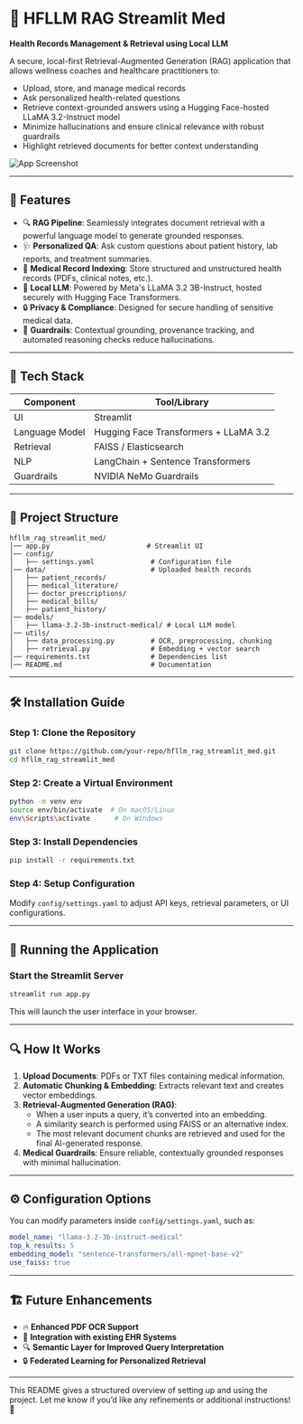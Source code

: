 # 🏥 HFLLM RAG Streamlit Med

**Health Records Management & Retrieval using Local LLM**

A secure, local-first Retrieval-Augmented Generation (RAG) application that allows wellness coaches and healthcare practitioners to:
- Upload, store, and manage medical records
- Ask personalized health-related questions
- Retrieve context-grounded answers using a Hugging Face-hosted LLaMA 3.2-Instruct model
- Minimize hallucinations and ensure clinical relevance with robust guardrails
- Highlight retrieved documents for better context understanding

![App Screenshot](assets/app_screenshot.png)

---

## 🚀 Features

- 🔍 **RAG Pipeline**: Seamlessly integrates document retrieval with a powerful language model to generate grounded responses.
- 🩺 **Personalized QA**: Ask custom questions about patient history, lab reports, and treatment summaries.
- 📁 **Medical Record Indexing**: Store structured and unstructured health records (PDFs, clinical notes, etc.).
- 🧠 **Local LLM**: Powered by Meta's LLaMA 3.2 3B-Instruct, hosted securely with Hugging Face Transformers.
- 🔒 **Privacy & Compliance**: Designed for secure handling of sensitive medical data.
- 🧰 **Guardrails**: Contextual grounding, provenance tracking, and automated reasoning checks reduce hallucinations.

---

## 🧱 Tech Stack

| Component       | Tool/Library                        |
|----------------|-------------------------------------|
| UI             | Streamlit                           |
| Language Model | Hugging Face Transformers + LLaMA 3.2 |
| Retrieval      | FAISS / Elasticsearch               |
| NLP            | LangChain + Sentence Transformers   |
| Guardrails     | NVIDIA NeMo Guardrails              |

---

## 📂 Project Structure

```
hfllm_rag_streamlit_med/
│── app.py                        # Streamlit UI
│── config/
│   ├── settings.yaml              # Configuration file
│── data/                          # Uploaded health records
│   ├── patient_records/ 
│   ├── medical_literature/
│   ├── doctor_prescriptions/
│   ├── medical_bills/
│   ├── patient_history/
│── models/
│   ├── llama-3.2-3b-instruct-medical/ # Local LLM model
│── utils/
│   ├── data_processing.py         # OCR, preprocessing, chunking
│   ├── retrieval.py               # Embedding + vector search
│── requirements.txt               # Dependencies list
│── README.md                      # Documentation
```

---

## 🛠 Installation Guide

### **Step 1: Clone the Repository**
```bash
git clone https://github.com/your-repo/hfllm_rag_streamlit_med.git
cd hfllm_rag_streamlit_med
```

### **Step 2: Create a Virtual Environment**
```bash
python -m venv env
source env/bin/activate  # On macOS/Linux
env\Scripts\activate      # On Windows
```

### **Step 3: Install Dependencies**
```bash
pip install -r requirements.txt
```

### **Step 4: Setup Configuration**
Modify `config/settings.yaml` to adjust API keys, retrieval parameters, or UI configurations.

---

## 🚀 Running the Application

### **Start the Streamlit Server**
```bash
streamlit run app.py
```
This will launch the user interface in your browser.

---

## 🔍 How It Works

1. **Upload Documents**: PDFs or TXT files containing medical information.
2. **Automatic Chunking & Embedding**: Extracts relevant text and creates vector embeddings.
3. **Retrieval-Augmented Generation (RAG)**:
   - When a user inputs a query, it’s converted into an embedding.
   - A similarity search is performed using FAISS or an alternative index.
   - The most relevant document chunks are retrieved and used for the final AI-generated response.
4. **Medical Guardrails**: Ensure reliable, contextually grounded responses with minimal hallucination.

---

## ⚙️ Configuration Options

You can modify parameters inside `config/settings.yaml`, such as:
```yaml
model_name: "llama-3.2-3b-instruct-medical"
top_k_results: 5
embedding_model: "sentence-transformers/all-mpnet-base-v2"
use_faiss: true
```

---

## 🏗 Future Enhancements

- 🔥 **Enhanced PDF OCR Support**
- 🏥 **Integration with existing EHR Systems**
- 🔍 **Semantic Layer for Improved Query Interpretation**
- 🔒 **Federated Learning for Personalized Retrieval**

---

This README gives a structured overview of setting up and using the project. Let me know if you’d like any refinements or additional instructions! 🚀
